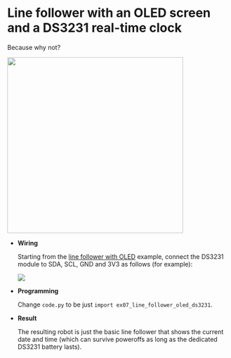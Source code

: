# Line follower with an OLED screen and a DS3231 real-time clock

Because why not?

<img src="../img/example-oled-ds3231.jpg" width="400"/>

* **Wiring**

  Starting from the [line follower with OLED](line_follower_oled.md) example, connect the DS3231 module to SDA, SCL, GND and 3V3 as follows (for example):

  ![](../img/example-oled-ds3231-wiring.jpg)

* **Programming**
  
  Change `code.py` to be just `import ex07_line_follower_oled_ds3231`.

* **Result**
  
  The resulting robot is just the basic line follower that shows the current date and time (which can survive poweroffs as long as the dedicated DS3231 battery lasts).